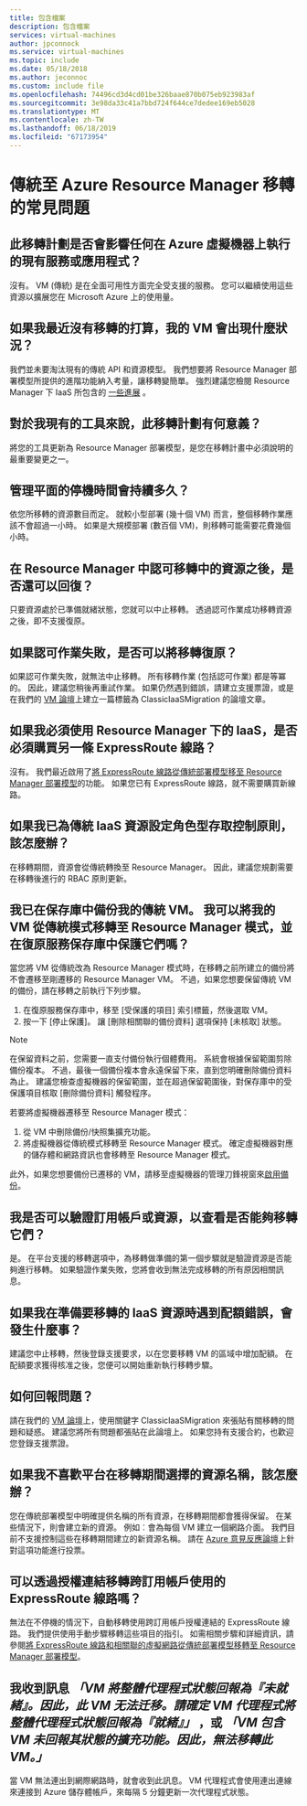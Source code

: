 ```yaml
---
title: 包含檔案
description: 包含檔案
services: virtual-machines
author: jpconnock
ms.service: virtual-machines
ms.topic: include
ms.date: 05/18/2018
ms.author: jeconnoc
ms.custom: include file
ms.openlocfilehash: 74496cd3d4cd01be326baae870b075eb923983af
ms.sourcegitcommit: 3e98da33c41a7bbd724f644ce7dedee169eb5028
ms.translationtype: MT
ms.contentlocale: zh-TW
ms.lasthandoff: 06/18/2019
ms.locfileid: "67173954"
---
```

# <a name="frequently-asked-questions-about-classic-to-azure-resource-manager-migration"></a>傳統至 Azure Resource Manager 移轉的常見問題

## <a name="does-this-migration-plan-affect-any-of-my-existing-services-or-applications-that-run-on-azure-virtual-machines"></a>此移轉計劃是否會影響任何在 Azure 虛擬機器上執行的現有服務或應用程式？ 

沒有。 VM (傳統) 是在全面可用性方面完全受支援的服務。 您可以繼續使用這些資源以擴展您在 Microsoft Azure 上的使用量。

## <a name="what-happens-to-my-vms-if-i-dont-plan-on-migrating-in-the-near-future"></a>如果我最近沒有移轉的打算，我的 VM 會出現什麼狀況？ 

我們並未要淘汰現有的傳統 API 和資源模型。 我們想要將 Resource Manager 部署模型所提供的進階功能納入考量，讓移轉變簡單。 強烈建議您檢閱 Resource Manager 下 IaaS 所包含的 [一些進展](../articles/azure-resource-manager/resource-manager-deployment-model.md) 。

## <a name="what-does-this-migration-plan-mean-for-my-existing-tooling"></a>對於我現有的工具來說，此移轉計劃有何意義？ 

將您的工具更新為 Resource Manager 部署模型，是您在移轉計畫中必須說明的最重要變更之一。

## <a name="how-long-will-the-management-plane-downtime-be"></a>管理平面的停機時間會持續多久？ 

依您所移轉的資源數目而定。 就較小型部署 (幾十個 VM) 而言，整個移轉作業應該不會超過一小時。 如果是大規模部署 (數百個 VM)，則移轉可能需要花費幾個小時。

## <a name="can-i-roll-back-after-my-migrating-resources-are-committed-in-resource-manager"></a>在 Resource Manager 中認可移轉中的資源之後，是否還可以回復？ 

只要資源處於已準備就緒狀態，您就可以中止移轉。 透過認可作業成功移轉資源之後，即不支援復原。

## <a name="can-i-roll-back-my-migration-if-the-commit-operation-fails"></a>如果認可作業失敗，是否可以將移轉復原？ 

如果認可作業失敗，就無法中止移轉。 所有移轉作業 (包括認可作業) 都是等冪的。 因此，建議您稍後再重試作業。 如果仍然遇到錯誤，請建立支援票證，或是在我們的 [VM 論壇](https://social.msdn.microsoft.com/Forums/azure/home?forum=WAVirtualMachinesforWindows)上建立一篇標籤為 ClassicIaaSMigration 的論壇文章。

## <a name="do-i-have-to-buy-another-express-route-circuit-if-i-have-to-use-iaas-under-resource-manager"></a>如果我必須使用 Resource Manager 下的 IaaS，是否必須購買另一條 ExpressRoute 線路？ 

沒有。 我們最近啟用了[將 ExpressRoute 線路從傳統部署模型移至 Resource Manager 部署模型](../articles/expressroute/expressroute-move.md)的功能。 如果您已有 ExpressRoute 線路，就不需要購買新線路。

## <a name="what-if-i-had-configured-role-based-access-control-policies-for-my-classic-iaas-resources"></a>如果我已為傳統 IaaS 資源設定角色型存取控制原則，該怎麼辦？ 

在移轉期間，資源會從傳統轉換至 Resource Manager。 因此，建議您規劃需要在移轉後進行的 RBAC 原則更新。

## <a name="i-backed-up-my-classic-vms-in-a-vault-can-i-migrate-my-vms-from-classic-mode-to-resource-manager-mode-and-protect-them-in-a-recovery-services-vault"></a>我已在保存庫中備份我的傳統 VM。 我可以將我的 VM 從傳統模式移轉至 Resource Manager 模式，並在復原服務保存庫中保護它們嗎？

<a name="vault">當</a>您將 VM 從傳統改為 Resource Manager 模式時，在移轉之前所建立的備份將不會遷移至剛遷移的 Resource Manager VM。 不過，如果您想要保留傳統 VM 的備份，請在移轉之前執行下列步驟。 

1. 在復原服務保存庫中，移至 [受保護的項目]  索引標籤，然後選取 VM。 
2. 按一下 [停止保護]。 讓 [刪除相關聯的備份資料]  選項保持 [未核取]  狀態。

> [!NOTE]
> 在保留資料之前，您需要一直支付備份執行個體費用。 系統會根據保留範圍剪除備份複本。 不過，最後一個備份複本會永遠保留下來，直到您明確刪除備份資料為止。 建議您檢查虛擬機器的保留範圍，並在超過保留範圍後，對保存庫中的受保護項目核取 [刪除備份資料] 觸發程序。 
>
>

若要將虛擬機器遷移至 Resource Manager 模式： 

1. 從 VM 中刪除備份/快照集擴充功能。
2. 將虛擬機器從傳統模式移轉至 Resource Manager 模式。 確定虛擬機器對應的儲存體和網路資訊也會移轉至 Resource Manager 模式。

此外，如果您想要備份已遷移的 VM，請移至虛擬機器的管理刀鋒視窗來[啟用備份](../articles/backup/quick-backup-vm-portal.md#enable-backup-on-a-vm)。

## <a name="can-i-validate-my-subscription-or-resources-to-see-if-theyre-capable-of-migration"></a>我是否可以驗證訂用帳戶或資源，以查看是否能夠移轉它們？ 

是。 在平台支援的移轉選項中，為移轉做準備的第一個步驟就是驗證資源是否能夠進行移轉。 如果驗證作業失敗，您將會收到無法完成移轉的所有原因相關訊息。

## <a name="what-happens-if-i-run-into-a-quota-error-while-preparing-the-iaas-resources-for-migration"></a>如果我在準備要移轉的 IaaS 資源時遇到配額錯誤，會發生什麼事？ 

建議您中止移轉，然後登錄支援要求，以在您要移轉 VM 的區域中增加配額。 在配額要求獲得核准之後，您便可以開始重新執行移轉步驟。

## <a name="how-do-i-report-an-issue"></a>如何回報問題？ 

請在我們的 [VM 論壇](https://social.msdn.microsoft.com/Forums/azure/home?forum=WAVirtualMachinesforWindows)上，使用關鍵字 ClassicIaaSMigration 來張貼有關移轉的問題和疑惑。 建議您將所有問題都張貼在此論壇上。 如果您持有支援合約，也歡迎您登錄支援票證。

## <a name="what-if-i-dont-like-the-names-of-the-resources-that-the-platform-chose-during-migration"></a>如果我不喜歡平台在移轉期間選擇的資源名稱，該怎麼辦？ 

您在傳統部署模型中明確提供名稱的所有資源，在移轉期間都會獲得保留。 在某些情況下，則會建立新的資源。 例如︰會為每個 VM 建立一個網路介面。 我們目前不支援控制這些在移轉期間建立的新資源名稱。 請在 [Azure 意見反應論壇](http://feedback.azure.com)上針對這項功能進行投票。

## <a name="can-i-migrate-expressroute-circuits-used-across-subscriptions-with-authorization-links"></a>可以透過授權連結移轉跨訂用帳戶使用的 ExpressRoute 線路嗎？ 

無法在不停機的情況下，自動移轉使用跨訂用帳戶授權連結的 ExpressRoute 線路。 我們提供使用手動步驟移轉這些項目的指引。 如需相關步驟和詳細資訊，請參閱[將 ExpressRoute 線路和相關聯的虛擬網路從傳統部署模型移轉至 Resource Manager 部署模型](../articles/expressroute/expressroute-migration-classic-resource-manager.md)。

## <a name="i-got-the-message-vm-is-reporting-the-overall-agent-status-as-not-ready-hence-the-vm-cannot-be-migrated-ensure-that-the-vm-agent-is-reporting-overall-agent-status-as-ready-or-vm-contains-extension-whose-status-is-not-being-reported-from-the-vm-hence-this-vm-cannot-be-migrated"></a>我收到訊息 *「VM 將整體代理程式狀態回報為『未就緒』。因此，此 VM 无法迁移。請確定 VM 代理程式將整體代理程式狀態回報為『就緒』」* ，或 *「VM 包含 VM 未回報其狀態的擴充功能。因此，無法移轉此 VM。」*

當 VM 無法連出到網際網路時，就會收到此訊息。 VM 代理程式會使用連出連線來連接到 Azure 儲存體帳戶，來每隔 5 分鐘更新一次代理程式狀態。
